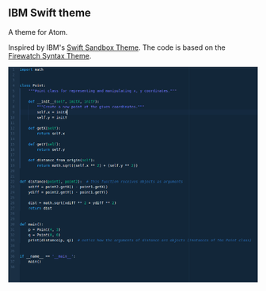 ## IBM Swift theme

A theme for Atom.

Inspired by IBM's [Swift Sandbox Theme](https://developer.ibm.com/swift/2015/12/03/introducing-the-ibm-swift-sandbox/). The code is based on the [Firewatch Syntax Theme](https://atom.io/themes/firewatch-syntax).

![ibm-swift-screenshot](https://raw.githubusercontent.com/gilbertohasnofb/ibm-swift-syntax/master/ibm-swift-syntax-screenshot.png)
